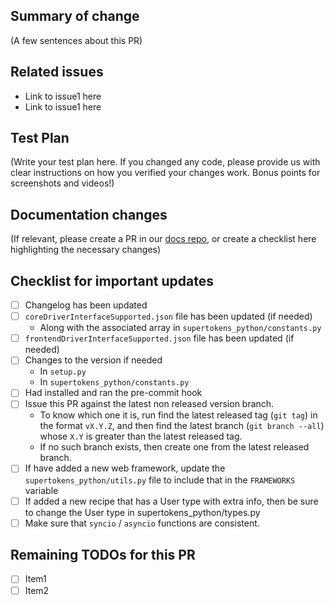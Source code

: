 ## Summary of change

(A few sentences about this PR)

## Related issues

-   Link to issue1 here
-   Link to issue1 here

## Test Plan

(Write your test plan here. If you changed any code, please provide us with clear instructions on how you verified your changes work. Bonus points for screenshots and videos!)

## Documentation changes

(If relevant, please create a PR in our [docs repo](https://github.com/supertokens/docs), or create a checklist here highlighting the necessary changes)

## Checklist for important updates

-   [ ] Changelog has been updated
-   [ ] `coreDriverInterfaceSupported.json` file has been updated (if needed)
    -   Along with the associated array in `supertokens_python/constants.py`
-   [ ] `frontendDriverInterfaceSupported.json` file has been updated (if needed)
-   [ ] Changes to the version if needed
    -   In `setup.py`
    -   In `supertokens_python/constants.py`
-   [ ] Had installed and ran the pre-commit hook
-   [ ] Issue this PR against the latest non released version branch.
    -   To know which one it is, run find the latest released tag (`git tag`) in the format `vX.Y.Z`, and then find the latest branch (`git branch --all`) whose `X.Y` is greater than the latest released tag.
    -   If no such branch exists, then create one from the latest released branch.
-   [ ] If have added a new web framework, update the `supertokens_python/utils.py` file to include that in the `FRAMEWORKS` variable
-   [ ] If added a new recipe that has a User type with extra info, then be sure to change the User type in supertokens_python/types.py
-   [ ] Make sure that `syncio` / `asyncio` functions are consistent.
 
## Remaining TODOs for this PR

-   [ ] Item1
-   [ ] Item2